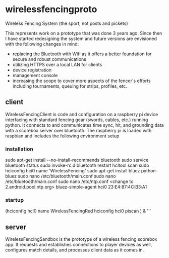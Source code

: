 # wirelessfencingproto
Wireless Fencing System (the sport, not posts and pickets)

This represents work on a prototype that was done 3 years ago. Since then I have started redesigning the system and future versions are envisioned with the following changes in mind:
  
  * replacing the Bluetooth with Wifi as it offers a better foundation for secure and robust communications
  * utilizing HTTPS over a local LAN for clients
  * device registration
  * management console
  * increasing the scope to cover more aspects of the fencer's efforts including tournaments, queuing for strips, profiles, etc.

## client
WirelessFencingClient is code and configuration on a raspberry pi device interfacing with standard fencing gear (swords, cables, etc.) running python. It connects to and communicates time sync, hit, and grounding data with a scorebox server over bluetooth. The raspberry pi is loaded with raspbian and includes the following environment setup

### installation
sudo apt-get install --no-install-recommends bluetooth
sudo service bluetooth status
sudo invoke-rc.d bluetooth restart
hcitool scan
sudo hciconfig hci0 name 'WirelessFencing'
sudo apt-get install bluez python-bluez
sudo nano /etc/bluetooth/main.conf <change to DisablePlugins=pnat>
sudo nano /etc/bluetooth/main.conf <change to Name=WirelessFencingRed>
sudo nano /etc/ntp.conf <change to 2.android.pool.ntp.org>
bluez-simple-agent hci0 23:E4:87:4C:B3:A1

### startup
(hciconfig hci0 name WirelessFencingRed
hciconfig hci0 piscan ) &
'''

## server
WirelessFencingSandbox is the prototype of a wireless fencing scorebox app. It requests and establishes connections to player devices as well, configures match details, and processes client data as it comes in.
